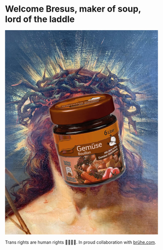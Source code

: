 # Welcome Bresus, maker of soup, lord of the laddle

![A picture of the classical interpretation of jesus, but with a pack of broth as a face](/assets/IMG_4902_master-4142500210.png)

Trans rights are human rights 🏳️‍⚧️🏳️‍🌈. In proud collaboration with [brühe.com](http://brühe.com).
